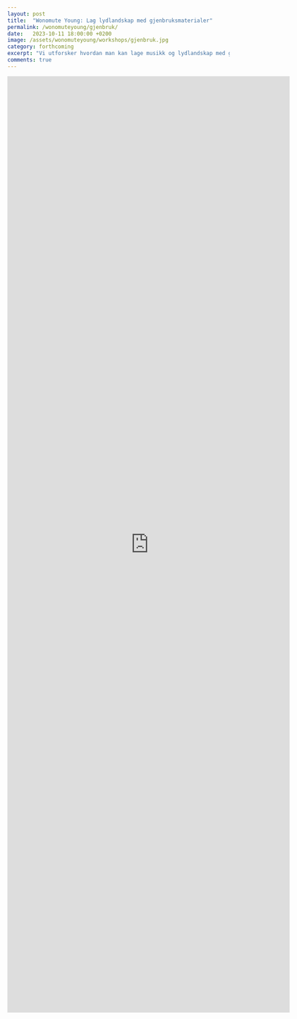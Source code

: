 ```yaml
---
layout: post
title:  "Wonomute Young: Lag lydlandskap med gjenbruksmaterialer"
permalink: /wonomuteyoung/gjenbruk/
date:   2023-10-11 18:00:00 +0200
image: /assets/wonomuteyoung/workshops/gjenbruk.jpg
category: forthcoming
excerpt: "Vi utforsker hvordan man kan lage musikk og lydlandskap med gjenbruksmaterialer ved hjelp av mikrofoner, små forsterkere, effektbokser og loopstations. Materialene kan være te-bokser, teltstenger, eggekartonger eller kjøkkenutstyr - her er det bare fantasien som setter grenser!"
comments: true
---
```


<iframe src="https://docs.google.com/forms/d/e/1FAIpQLSdRCXkgzKdEzH_9x1U6dxQvkfpVnoaGvG-wiVRNJ3527QqIGQ/viewform?embedded=true" width="640" height="2120" frameborder="0" marginheight="0" marginwidth="0">Laster inn …</iframe>